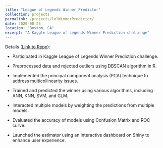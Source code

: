 ```yaml
---
title: "League of Legends Winner Predictor"
collection: projects
permalink: /projects/lolWinnerPredictor/
date: 2020-08-25
location: "Boston, CA"
excerpt: "A Kaggle League of Legends Winner Prediction challenge"
---
```


Details ([Link to Repo](https://github.com/liumengyuan1997/LoL_Winner_Prediction)):
*	Participated in Kaggle League of Legends Winner Prediction challenge.

*	Preprocessed data and rejected outliers using DBSCAN algorithm in R.

*	Implemented the principal component analysis (PCA) technique to address multicollinearity issues.

*	Trained and predicted the winner using various algorithms, including ANN, KNN, SVM, and GLM.

*	Interacted multiple models by weighting the predictions from multiple models.

*	Evaluated the accuracy of models using Confusion Matrix and ROC curve.

*	Launched the estimator using an interactive dashboard on Shiny to enhance user experience.
